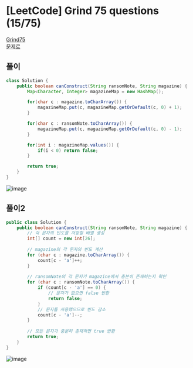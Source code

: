# [LeetCode] Grind 75 questions (15/75)
<a href="https://www.techinterviewhandbook.org/grind75" target="_blank">Grind75</a>  
<a href="https://leetcode.com/problems/ransom-note/" target="_blank">문제로</a>

## 풀이
```java
class Solution {
    public boolean canConstruct(String ransomNote, String magazine) {
        Map<Character, Integer> magazineMap = new HashMap();

        for(char c : magazine.toCharArray()) {
            magazineMap.put(c, magazineMap.getOrDefault(c, 0) + 1);
        }

        for(char c : ransomNote.toCharArray()) {
            magazineMap.put(c, magazineMap.getOrDefault(c, 0) - 1);
        }

        for(int i : magazineMap.values()) {
            if(i < 0) return false;
        }

        return true;
    }
}
```

![image](https://github.com/nullnull-kim/nullnull-kim.github.io/assets/77221161/b6ea5a8f-14ff-4b8c-bdbb-69d40aebc614)

## 풀이2
```java
public class Solution {
    public boolean canConstruct(String ransomNote, String magazine) {
        // 각 문자의 빈도를 저장할 배열 생성
        int[] count = new int[26];
        
        // magazine의 각 문자의 빈도 계산
        for (char c : magazine.toCharArray()) {
            count[c - 'a']++;
        }
        
        // ransomNote의 각 문자가 magazine에서 충분히 존재하는지 확인
        for (char c : ransomNote.toCharArray()) {
            if (count[c - 'a'] == 0) {
                // 문자가 없으면 false 반환
                return false;
            }
            // 문자를 사용했으므로 빈도 감소
            count[c - 'a']--;
        }
        
        // 모든 문자가 충분히 존재하면 true 반환
        return true;
    }
}
```

![image](https://github.com/nullnull-kim/nullnull-kim.github.io/assets/77221161/3a4111a0-9b77-4953-841c-05150e045102)